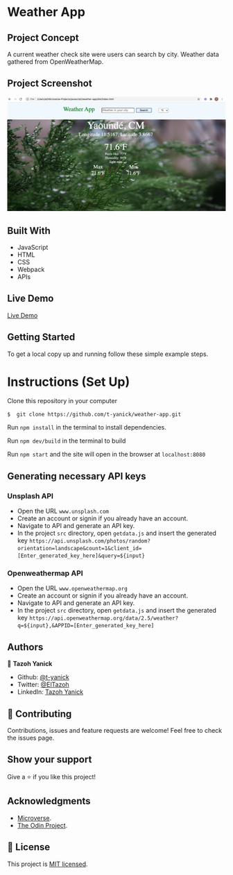 # Weather App

## Project Concept
A current weather check site were users can search by city. Weather data gathered from OpenWeatherMap.

## Project Screenshot
![screenshot](dist/img/screenshot.png)

## Built With

- JavaScript
- HTML
- CSS
- Webpack
- APIs

## Live Demo
[Live Demo](https://raw.githack.com/t-yanick/weather-app/weather-app-workplace/dist/index.html)

## Getting Started

To get a local copy up and running follow these simple example steps.

# Instructions (Set Up)

Clone this repository in your computer
```
$  git clone https://github.com/t-yanick/weather-app.git
```
Run ```npm install``` in the terminal to install dependencies.

Run ```npm dev/build``` in the terminal to build

Run ```npm start``` and the site will open in the browser at ```localhost:8080```

## Generating necessary API keys

### Unsplash API
- Open the URL `www.unsplash.com`
- Create an account or signin if you already have an account.
- Navigate to API and generate an API key.
- In the project `src` directory, open `getdata.js` and insert the generated key `https://api.unsplash.com/photos/random?orientation=landscape&count=1&client_id=[Enter_generated_key_here]&query=${input}`

### Openweathermap API
- Open the URL `www.openweathermap.org`
- Create an account or signin if you already have an account.
- Navigate to API and generate an API key.
- In the project `src` directory, open `getdata.js` and insert the generated key `https://api.openweathermap.org/data/2.5/weather?q=${input},&APPID=[Enter_generated_key_here]`

## Authors

👤 **Tazoh Yanick**

- Github: [@t-yanick](https://github.com/t-yanick)
- Twitter: [@ElTazoh](https://twitter.com/ElTazoh)
- LinkedIn: [Tazoh Yanick](https://linkedin.com/in/tazoh-yanick)

## 🤝 Contributing

Contributions, issues and feature requests are welcome!
Feel free to check the issues page.

## Show your support

Give a ⭐️ if you like this project!

## Acknowledgments

- [Microverse](https://www.microverse.org/).
- [The Odin Project](https://www.theodinproject.com/courses/javascript/lessons/weather-app).

## 📝 License

This project is [MIT licensed](https://mit.org).
